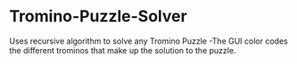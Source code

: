 # Tromino-Puzzle-Solver
Uses recursive algorithm to solve any Tromino Puzzle
-The GUI color codes the different trominos that make up the solution to the puzzle.

